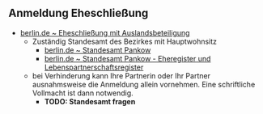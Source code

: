 ## Anmeldung Eheschließung

- [berlin.de ~ Eheschließung mit Auslandsbeteiligung](https://service.berlin.de/dienstleistung/318962/)
  - Zuständig Standesamt des Bezirkes mit Hauptwohnsitz
    - [berlin.de ~ Standesamt Pankow](https://service.berlin.de/dienstleistung/318962/standort/326147/)
    - [berlin.de ~ Standesamt Pankow - Eheregister und Lebenspartnerschaftsregister](https://service.berlin.de/dienstleistung/318962/standort/122913/)
  - bei Verhinderung kann Ihre Partnerin oder Ihr Partner ausnahmsweise die Anmeldung allein vornehmen. Eine schriftliche Vollmacht ist dann notwendig.
    - **TODO: Standesamt fragen**

